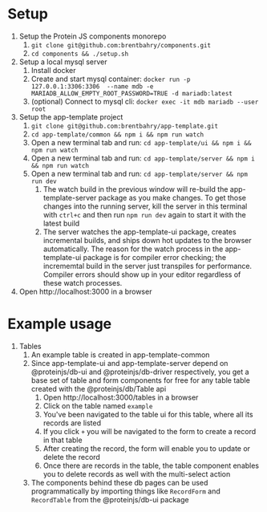 # Setup

1. Setup the Protein JS components monorepo
    1. `git clone git@github.com:brentbahry/components.git`
    2. `cd components && ./setup.sh`
2. Setup a local mysql server
    1. Install docker
    2. Create and start mysql container: `docker run -p 127.0.0.1:3306:3306  --name mdb -e MARIADB_ALLOW_EMPTY_ROOT_PASSWORD=TRUE -d mariadb:latest`
    3. (optional) Connect to mysql cli: `docker exec -it mdb mariadb --user root`
3. Setup the app-template project
    1. `git clone git@github.com:brentbahry/app-template.git`
    2. `cd app-template/common && npm i && npm run watch`
    3. Open a new terminal tab and run: `cd app-template/ui && npm i && npm run watch`
    4. Open a new terminal tab and run: `cd app-template/server && npm i && npm run watch`
    5. Open a new terminal tab and run: `cd app-template/server && npm run dev`
        1. The watch build in the previous window will re-build the app-template-server package as you make changes. To get those changes into the running server, kill the server in this terminal with `ctrl+c` and then run `npm run dev` again to start it with the latest build
        2. The server watches the app-template-ui package, creates incremental builds, and ships down hot updates to the browser automatically. The reason for the watch process in the app-template-ui package is for compiler error checking; the incrememtal build in the server just transpiles for performance. Compiler errors should show up in your editor regardless of these watch processes.
4. Open http://localhost:3000 in a browser

# Example usage

1. Tables
    1. An example table is created in app-template-common
    2. Since app-template-ui and app-template-server depend on @proteinjs/db-ui and @proteinjs/db-driver respectively, you get a base set of table and form components for free for any table table created with the @proteinjs/db/Table api
        1. Open http://localhost:3000/tables in a browser
        2. Click on the table named `example`
        3. You've been navigated to the table ui for this table, where all its records are listed
        4. If you click `+` you will be navigated to the form to create a record in that table
        5. After creating the record, the form will enable you to update or delete the record
        6. Once there are records in the table, the table component enables you to delete records as well with the multi-select action
    3. The components behind these db pages can be used programmatically by importing things like `RecordForm` and `RecordTable` from the @proteinjs/db-ui package